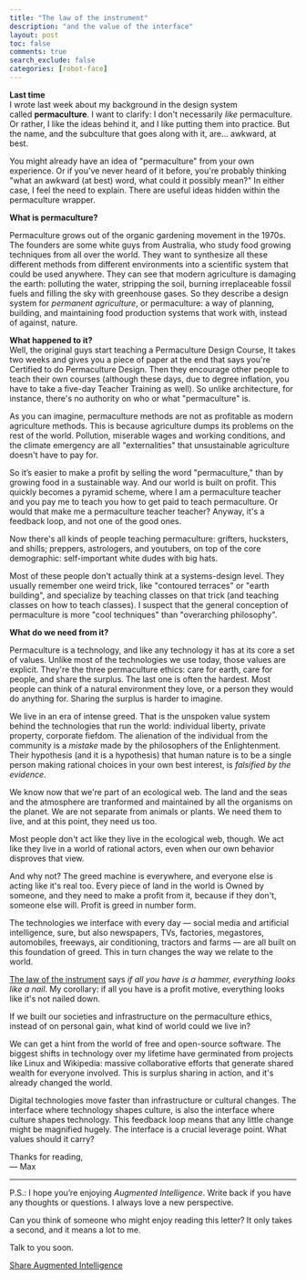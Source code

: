```yaml
---
title: "The law of the instrument"
description: "and the value of the interface"
layout: post
toc: false
comments: true
search_exclude: false
categories: [robot-face]
---
```

**Last time**  
I wrote last week about my background in the design system called **permaculture**. I want to clarify: I don't necessarily *like* permaculture. Or rather, I like the ideas behind it, and I like putting them into practice. But the name, and the subculture that goes along with it, are... awkward, at best.

You might already have an idea of "permaculture" from your own experience. Or if you've never heard of it before, you're probably thinking "what an awkward (at best) word, what could it possibly mean?" In either case, I feel the need to explain. There are useful ideas hidden within the permaculture wrapper.

**What is permaculture?**

Permaculture grows out of the organic gardening movement in the 1970s. The founders are some white guys from Australia, who study food growing techniques from all over the world. They want to synthesize all these different methods from different environments into a scientific system that could be used anywhere. They can see that modern agriculture is damaging the earth: polluting the water, stripping the soil, burning irreplaceable fossil fuels and filling the sky with greenhouse gases. So they describe a design system for *permanent agriculture*, or permaculture: a way of planning, building, and maintaining food production systems that work with, instead of against, nature.

**What happened to it?**  
Well, the original guys start teaching a Permaculture Design Course, It takes two weeks and gives you a piece of paper at the end that says you're Certified to do Permaculture Design. Then they encourage other people to teach their own courses (although these days, due to degree inflation, you have to take a five-day Teacher Training as well). So unlike architecture, for instance, there's no authority on who or what "permaculture" is.

As you can imagine, permaculture methods are not as profitable as modern agriculture methods. This is because agriculture dumps its problems on the rest of the world. Pollution, miserable wages and working conditions, and the climate emergency are all "externalities" that unsustainable agriculture doesn't have to pay for.

So it’s easier to make a profit by selling the word "permaculture," than by growing food in a sustainable way. And our world is built on profit. This quickly becomes a pyramid scheme, where I am a permaculture teacher and you pay me to teach you how to get paid to teach permaculture. Or would that make me a permaculture teacher teacher? Anyway, it's a feedback loop, and not one of the good ones.

Now there's all kinds of people teaching permaculture: grifters, hucksters, and shills; preppers, astrologers, and youtubers, on top of the core demographic: self-important white dudes with big hats.

Most of these people don't actually think at a systems-design level. They usually remember one weird trick, like "contoured terraces" or "earth building", and specialize by teaching classes on that trick (and teaching classes on how to teach classes). I suspect that the general conception of permaculture is more "cool techniques" than "overarching philosophy".

**What do we need from it?**

Permaculture is a technology, and like any technology it has at its core a set of values. Unlike most of the technologies we use today, those values are explicit. They're the three permaculture ethics: care for earth, care for people, and share the surplus. The last one is often the hardest. Most people can think of a natural environment they love, or a person they would do anything for. Sharing the surplus is harder to imagine.

We live in an era of intense greed. That is the unspoken value system behind the technologies that run the world: individual liberty, private property, corporate fiefdom. The alienation of the individual from the community is a *mistake* made by the philosophers of the Enlightenment. Their hypothesis (and it is a hypothesis) that human nature is to be a single person making rational choices in your own best interest, is *falsified by the evidence*.

We know now that we're part of an ecological web. The land and the seas and the atmosphere are tranformed and maintained by all the organisms on the planet. We are not separate from animals or plants. We need them to live, and at this point, they need us too.

Most people don't act like they live in the ecological web, though. We act like they live in a world of rational actors, even when our own behavior disproves that view.

And why not? The greed machine is everywhere, and everyone else is acting like it's real too. Every piece of land in the world is Owned by someone, and they need to make a profit from it, because if they don't, someone else will. Profit is greed in number form.

The technologies we interface with every day — social media and artificial intelligence, sure, but also newspapers, TVs, factories, megastores, automobiles, freeways, air conditioning, tractors and farms — are all built on this foundation of greed. This in turn changes the way we relate to the world.

[The law of the instrument](https://www.wikiwand.com/en/Law_of_the_instrument) says *if all you have is a hammer, everything looks like a nail*. My corollary: if all you have is a profit motive, everything looks like it's not nailed down.

If we built our societies and infrastructure on the permaculture ethics, instead of on personal gain, what kind of world could we live in? 

We can get a hint from the world of free and open-source software. The biggest shifts in technology over my lifetime have germinated from projects like Linux and Wikipedia: massive collaborative efforts that generate shared wealth for everyone involved. This is surplus sharing in action, and it's already changed the world.

Digital technologies move faster than infrastructure or cultural changes. The interface where technology shapes culture, is also the interface where culture shapes technology. This feedback loop means that any little change might be magnified hugely. The interface is a crucial leverage point. What values should it carry?

Thanks for reading,  
— Max



---

P.S.: I hope you’re enjoying *Augmented Intelligence*. Write back if you have any thoughts or questions. I always love a new perspective.

Can you think of someone who might enjoy reading this letter? It only takes a second, and it means a lot to me. 

Talk to you soon.

[Share Augmented Intelligence](https://robotface.substack.com/?utm_source=substack&utm_medium=email&utm_content=share&action=share)

